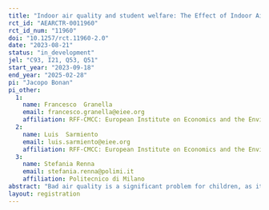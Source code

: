 ```yaml
---
title: "Indoor air quality and student welfare: The Effect of Indoor Air Purifiers in Schools"
rct_id: "AEARCTR-0011960"
rct_id_num: "11960"
doi: "10.1257/rct.11960-2.0"
date: "2023-08-21"
status: "in_development"
jel: "C93, I21, Q53, Q51"
start_year: "2023-09-18"
end_year: "2025-02-28"
pi: "Jacopo Bonan"
pi_other:
  1:
    name: Francesco  Granella
    email: francesco.granella@eiee.org
    affiliation: RFF‐CMCC: European Institute on Economics and the Environment (EIEE), Centro Euro‐Mediterraneo sui Cambiamenti Climatici (CMCC)
  2:
    name: Luis  Sarmiento
    email: luis.sarmiento@eiee.org
    affiliation: RFF‐CMCC: European Institute on Economics and the Environment (EIEE), Centro Euro‐Mediterraneo sui Cambiamenti Climatici (CMCC)
  3:
    name: Stefania Renna
    email: stefania.renna@polimi.it
    affiliation: Politecnico di Milano
abstract: "Bad air quality is a significant problem for children, as it can cause various clinical and subclinical problems, including respiratory infections, asthma, allergies, absenteeism, and cognitive impairment. In this registered report, we present the design of a \textit{cluster randomized control trial} on the potential benefits (and cost-effectiveness) of installing air purifiers in schools to reduce children's exposure to poor air quality conditions. We randomly assign 95 classes in three schools to receive or not air purifiers and estimate their effects on indoor air pollution, absenteeism, achievement, cognitive ability, and behavioral outcomes related to mood and aggression. We expect to find a relevant increase in school attendance, learning, cognitive outcomes, and the general well-being of children. The results of this study would allow policymakers to understand the benefits of a scalable defensive strategy to mitigate the exposure of vulnerable groups to a relevant environmental stressor."
layout: registration
---
```


